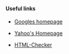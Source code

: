 #### Useful links

* [Googles homepage](https://www.google.com "Google's Homepage")

- [Yahoo's Homepage](https://yahoo.com/ "Yahoo's Homepage")

+ [HTML-Checker](https://validator.w3.org "HTML-Checker")
